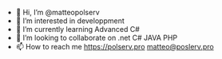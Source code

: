 - 👋 Hi, I’m @matteopolserv
- 👀 I’m interested in developpment
- 🌱 I’m currently learning Advanced C#
- 💞️ I’m looking to collaborate on .net C# JAVA PHP 
- 📫 How to reach me https://polserv.pro matteo@poslerv.pro
<!---
matteopolserv/matteopolserv is a ✨ special ✨ repository because its `README.md` (this file) appears on your GitHub profile.
You can click the Preview link to take a look at your changes.
--->
